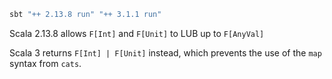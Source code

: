 ```bash
sbt "++ 2.13.8 run" "++ 3.1.1 run"
```

Scala 2.13.8 allows `F[Int]` and `F[Unit]` to LUB up to `F[AnyVal]`

Scala 3 returns `F[Int] | F[Unit]` instead, which prevents the use of the `map` syntax from `cats`.
